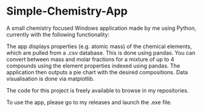 # Simple-Chemistry-App 

A small chemistry focused Windows application made by me using Python, currently with the following functionality:

The app displays properties (e.g. atomic mass) of the chemical elements, which are pulled from a .csv database. This is done using pandas.
You can convert between mass and molar fractions for a mixture of up to 4 compounds using the element properties indexed using pandas. The application then outputs a pie chart with the desired compositions. Data visualisation is done via matplotlib.

The code for this project is freely available to browse in my repositories.

To use the app, please go to my releases and launch the .exe file. 

